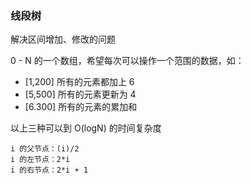 ### 线段树

解决区间增加、修改的问题

0 - N 的一个数组，希望每次可以操作一个范围的数据，如：

+ [1,200] 所有的元素都加上 6
+ [5,500] 所有的元素更新为 4
+ [6.300] 所有的元素的累加和

以上三种可以到 O(logN) 的时间复杂度

    i 的父节点：(i)/2
    i 的左节点：2*i
    i 的右节点：2*i + 1
